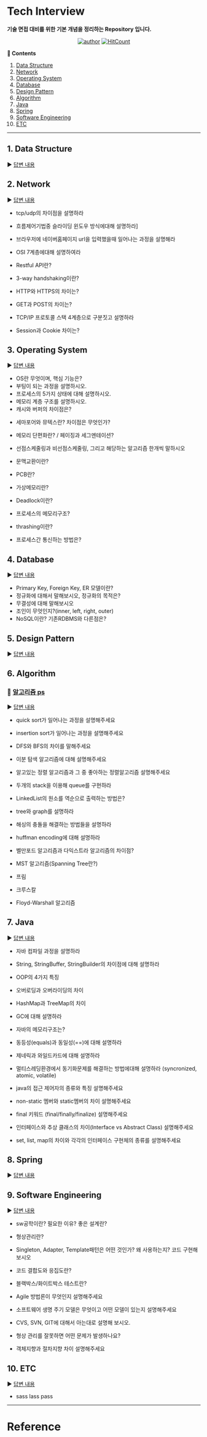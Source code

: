 # Tech Interview

**기술 면접 대비를 위한 기본 개념을 정리하는 Repository 입니다.**

<div align=center>

[![author](https://img.shields.io/badge/author-devham76-blue.svg)](https://github.com/devham76)
[![HitCount](http://hits.dwyl.io/devham76/tech-interview-study.svg?style=popout)](http://hits.dwyl.io/devham76/tech-interview-study)

</div>


**:book: Contents**
1. [Data Structure](#1-data-structure)
2. [Network](#2-network)
3. [Operating System](#3-operating-system)
4. [Database](#4-database)
5. [Design Pattern](#5-design-pattern)
6. [Algorithm](#6-algorithm)
7. [Java](#7-java)
8. [Spring](#8-spring)
9. [Software Engineering](#9-software-engineering)
10. [ETC](#11-etc)

---

## 1. Data Structure
:arrow_forward: [답변 내용](/contents/datastructure.md)

## 2. Network
:arrow_forward: [답변 내용](/contents/network.md)
* tcp/udp의 차이점을 설명하라
* 흐름제어기법중 슬라이딩 윈도우 방식에대해 설명하라]
* 브라우저에 네이버홈페이지 url을 입력했을때 일어나는 과정을 설명해라
* OSI 7계층에대해 설명하여라
* Restful API란?

* 3-way handshaking이란?							
* HTTP와 HTTPS의 차이는?							
* GET과 POST의 차이는?							
* TCP/IP 프로토콜 스택 4계층으로 구분짓고 설명하라							
* Session과 Cookie 차이는?							

## 3. Operating System
:arrow_forward: [답변 내용](/contents/os.md)

- OS란 무엇이며, 핵심 기능은?
- 부팅이 되는 과정을 설명하시오.
- 프로세스의 5가지 상태에 대해 설명하시오.
- 메모리 계층 구조를 설명하시오.
- 캐시와 버퍼의 차이점은?

* 세마포어와 뮤텍스란? 차이점은 무엇인가?
* 메모리 단편화란? / 페이징과 세그멘테이션?
* 선점스케줄링과 비선점스케줄링, 그리고 해당하는 알고리즘 한개씩 말하시오
* 문맥교환이란?
* PCB란?

* 가상메모리란?
* Deadlock이란?
* 프로세스의 메모리구조?
* thrashing이란?
* 프로세스간 통신하는 방법은?

## 4. Database
:arrow_forward: [답변 내용](/contents/db.md)
* Primary Key, Foreign Key, ER 모델이란?							
* 정규화에 대해서 말해보시오, 정규화의 목적은?							
* 무결성에 대해 말해보시오							
* 조인이 무엇인지?(inner, left, right, outer)							
* NoSQL이란? 기존RDBMS와 다른점은?							
## 5. Design Pattern
:arrow_forward: [답변 내용](/contents/designpattern.md)

## 6. Algorithm
### :pushpin: [알고리즘 ps](https://github.com/devham76/AlgorithmPS)
:arrow_forward: [답변 내용](/contents/algorithm.md)

* quick sort가 일어나는 과정을 설명해주세요
* insertion sort가 일어나는 과정을 설명해주세요
* DFS와 BFS의 차이를 말해주세요
* 이분 탐색 알고리즘에 대해 설명해주세요
* 알고있는 정렬 알고리즘과 그 중 좋아하는 정렬알고리즘 설명해주세요

* 두개의 stack을 이용해 queue를 구현하라							
* LinkedList의 원소를 역순으로 출력하는 방법은?							
* tree와 graph를 설명하라							
* 해싱의 충돌을 해결하는 방법들을 설명하라							
* huffman encoding에 대해 설명하라							

* 벨만포드 알고리즘과 다익스트라 알고리즘의 차이점?
* MST 알고리즘(Spanning Tree란?)
* 프림
* 크루스칼
* Floyd-Warshall 알고리즘

## 7. Java
:arrow_forward: [답변 내용](/contents/java.md)

* 자바 컴파일 과정을 설명하라
* String, StringBuffer, StringBuilder의 차이점에 대해 설명하라
* OOP의 4가지 특징
* 오버로딩과 오버라이딩의 차이
* HashMap과 TreeMap의 차이

* GC에 대해 설명하라							
* 자바의 메모리구조는?							
* 동등성(equals)과 동일성(==)에 대해 설명하라							
* 제네릭과 와일드카드에 대해 설명하라							
* 멀티스레딩환경에서 동기화문제를 해결하는 방법에대해 설명하라 (syncronized, atomic, volatile)							

* java의 접근 제어자의 종류와 특징 설명해주세요
* non-static 멤버와 static멤버의 차이 설명해주세요
* final 키워드 (final/finally/finalize) 설명해주세요
* 인터페이스와 추상 클래스의 차이(Interface vs Abstract Class) 설명해주세요
* set, list, map의 차이와 각각의 인터페이스 구현체의 종류를 설명해주세요

## 8. Spring
:arrow_forward: [답변 내용](/contents/spring.md)

## 9. Software Engineering
:arrow_forward: [답변 내용](/contents/software-engineering.md)
* sw공학이란? 필요한 이유? 좋은 설계란?
* 형상관리란?
* Singleton, Adapter, Template패턴은 어떤 것인가? 왜 사용하는지? 코드 구현해보시오
* 코드 결합도와 응집도란?
* 블랙박스/화이트박스 테스트란?

* Agile 방법론이 무엇인지 설명해주세요							
* 소프트웨어 생명 주기 모델은 무엇이고 어떤 모델이 있는지 설명해주세요							
* CVS, SVN, GIT에 대해서 아는대로 설명해 보시오.							
* 형상 관리를 잘못하면 어떤 문제가 발생하나요?							
* 객체지향과 절차지향 차이 설명해주세요							
## 10. ETC
:arrow_forward: [답변 내용](/contents/etc.md)
- sass lass pass
---

# Reference
